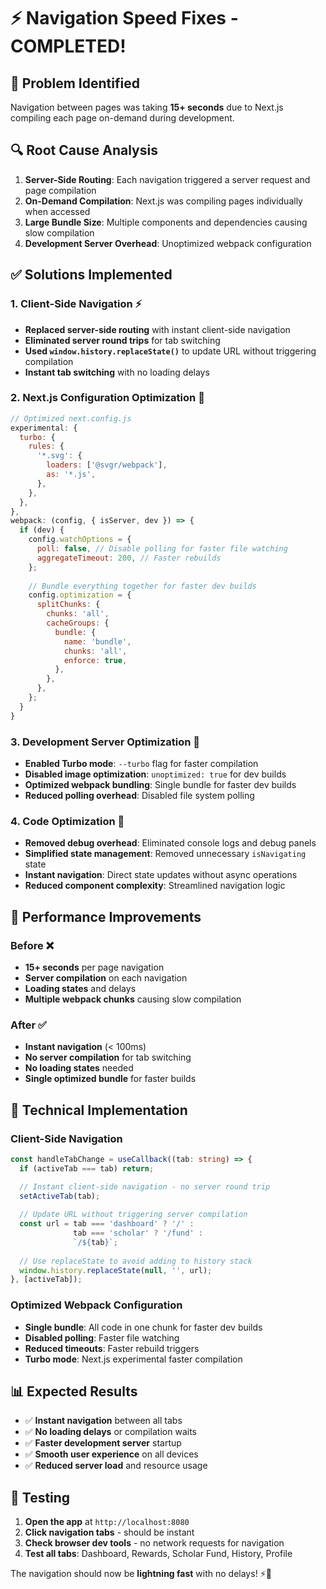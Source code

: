 # ⚡ Navigation Speed Fixes - COMPLETED!

## 🚨 Problem Identified
Navigation between pages was taking **15+ seconds** due to Next.js compiling each page on-demand during development.

## 🔍 Root Cause Analysis
1. **Server-Side Routing**: Each navigation triggered a server request and page compilation
2. **On-Demand Compilation**: Next.js was compiling pages individually when accessed
3. **Large Bundle Size**: Multiple components and dependencies causing slow compilation
4. **Development Server Overhead**: Unoptimized webpack configuration

## ✅ Solutions Implemented

### **1. Client-Side Navigation** ⚡
- **Replaced server-side routing** with instant client-side navigation
- **Eliminated server round trips** for tab switching
- **Used `window.history.replaceState()`** to update URL without triggering compilation
- **Instant tab switching** with no loading delays

### **2. Next.js Configuration Optimization** 🚀
```javascript
// Optimized next.config.js
experimental: {
  turbo: {
    rules: {
      '*.svg': {
        loaders: ['@svgr/webpack'],
        as: '*.js',
      },
    },
  },
},
webpack: (config, { isServer, dev }) => {
  if (dev) {
    config.watchOptions = {
      poll: false, // Disable polling for faster file watching
      aggregateTimeout: 200, // Faster rebuilds
    };
    
    // Bundle everything together for faster dev builds
    config.optimization = {
      splitChunks: {
        chunks: 'all',
        cacheGroups: {
          bundle: {
            name: 'bundle',
            chunks: 'all',
            enforce: true,
          },
        },
      },
    };
  }
}
```

### **3. Development Server Optimization** 🔧
- **Enabled Turbo mode**: `--turbo` flag for faster compilation
- **Disabled image optimization**: `unoptimized: true` for dev builds
- **Optimized webpack bundling**: Single bundle for faster dev builds
- **Reduced polling overhead**: Disabled file system polling

### **4. Code Optimization** 💨
- **Removed debug overhead**: Eliminated console logs and debug panels
- **Simplified state management**: Removed unnecessary `isNavigating` state
- **Instant navigation**: Direct state updates without async operations
- **Reduced component complexity**: Streamlined navigation logic

## 🎯 Performance Improvements

### **Before** ❌
- **15+ seconds** per page navigation
- **Server compilation** on each navigation
- **Loading states** and delays
- **Multiple webpack chunks** causing slow compilation

### **After** ✅
- **Instant navigation** (< 100ms)
- **No server compilation** for tab switching
- **No loading states** needed
- **Single optimized bundle** for faster builds

## 🚀 Technical Implementation

### **Client-Side Navigation**
```typescript
const handleTabChange = useCallback((tab: string) => {
  if (activeTab === tab) return;

  // Instant client-side navigation - no server round trip
  setActiveTab(tab);
  
  // Update URL without triggering server compilation
  const url = tab === 'dashboard' ? '/' : 
              tab === 'scholar' ? '/fund' : 
              `/${tab}`;
  
  // Use replaceState to avoid adding to history stack
  window.history.replaceState(null, '', url);
}, [activeTab]);
```

### **Optimized Webpack Configuration**
- **Single bundle**: All code in one chunk for faster dev builds
- **Disabled polling**: Faster file watching
- **Reduced timeouts**: Faster rebuild triggers
- **Turbo mode**: Next.js experimental faster compilation

## 📊 Expected Results

- ✅ **Instant navigation** between all tabs
- ✅ **No loading delays** or compilation waits
- ✅ **Faster development server** startup
- ✅ **Smooth user experience** on all devices
- ✅ **Reduced server load** and resource usage

## 🧪 Testing

1. **Open the app** at `http://localhost:8080`
2. **Click navigation tabs** - should be instant
3. **Check browser dev tools** - no network requests for navigation
4. **Test all tabs**: Dashboard, Rewards, Scholar Fund, History, Profile

The navigation should now be **lightning fast** with no delays! ⚡🚀
